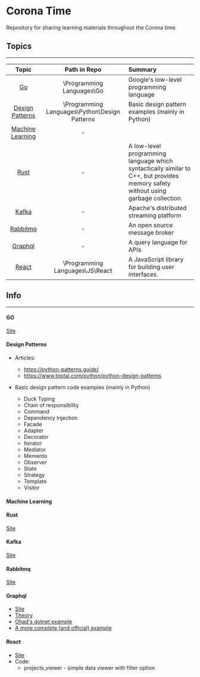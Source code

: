 # Corona Time
Repository for sharing learning materials throughout the Corona time.

## Topics
---

Topic | Path in Repo | Summary 
:----:|:------------:|:------
[Go](#Go) | \Programming Languages\Go | Google's low-level programming language
[Design Patterns](#Design-Patterns) | \Programming Languages\Python\Design Patterns | Basic design pattern examples (mainly in Python)
[Machine Learning](#Machine-Learning) | - |
[Rust](#Rust) | - | A low-level programming language which syntactically similar to C++, but provides memory safety without using garbage collection.
[Kafka](#Kafka) | - | Apache's distributed streaming platform
[Rabbitmq](#Rabbitmq) | - | An open source message broker
[Graphql](#Graphql) | - | A query language for APIs
[React](#React) | \Programming Languages\JS\React | A JavaScript library for building user interfaces.

## Info
---
#### GO
[Site](https://golang.org/)

#### Design Patterns

* Articles: 
  - https://python-patterns.guide/
  - https://www.toptal.com/python/python-design-patterns

* Basic design pattern code examples (mainly in Python)<br>
  - Duck Typing
  - Chain of responsibility
  - Command
  - Dependency Injection
  - Facade
  - Adapter
  - Decorator
  - Iterator
  - Mediator
  - Memento
  - Observer
  - State
  - Strategy
  - Template
  - Visitor

#### Machine Learning

#### Rust
[Site](https://www.rust-lang.org/)

#### Kafka
[Site](https://kafka.apache.org/)

#### Rabbitmq
[Site](https://www.rabbitmq.com/)

#### Graphql
* [Site](https://graphql.org/)
* [Theory](https://www.howtographql.com/)
* [Ohad's dotnet example](https://github.com/oazmiry/products)
* [A more complete (and official) example](https://github.com/graphql-dotnet/graphql-dotnet/tree/master/src/GraphQL.StarWars)

#### React
* [Site](https://reactjs.org/)
* Code:
  * projects_viewer - simple data viewer with filter option
